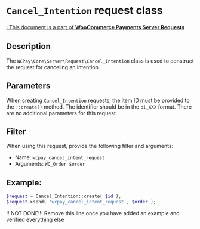 # `Cancel_Intention` request class

[ℹ️ This document is a part of __WooCommerce Payments Server Requests__](../requests.md)

## Description

The `WCPay\Core\Server\Request\Cancel_Intention` class is used to construct the request for canceling an intention.

## Parameters

When creating `Cancel_Intention` requests, the item ID must be provided to the `::create()` method. The identifier should be in the `pi_XXX` format.
There are no additional parameters for this request.

## Filter

When using this request, provide the following filter and arguments:

- Name: `wcpay_cancel_intent_request`
- Arguments: `WC_Order $order`

## Example:

```php
$request = Cancel_Intention::create( $id );
$request->send( 'wcpay_cancel_intent_request', $order );
```

!! NOT DONE!!! Remove this line once you have added an example and verified everything else
